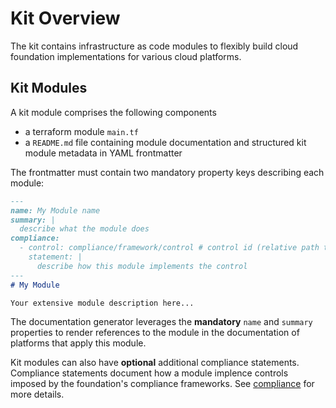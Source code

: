 # Kit Overview

The kit contains infrastructure as code modules to flexibly build cloud foundation implementations for various cloud platforms.

## Kit Modules

A kit module comprises the following components

- a terraform module `main.tf`
- a `README.md` file containing module documentation and structured kit module metadata in YAML frontmatter

The frontmatter must contain two mandatory property keys describing each module:

```markdown
---
name: My Module name
summary: |
  describe what the module does
compliance:
  - control: compliance/framework/control # control id (relative path to the control's .md file without extension)
    statement: |
      describe how this module implements the control
---
# My Module

Your extensive module description here...
```

The documentation generator leverages the **mandatory** `name` and `summary` properties to render references to the module in the documentation
of platforms that apply this module.

Kit modules can also have **optional** additional compliance statements. Compliance statements document how a module
implence controls imposed by the foundation's compliance frameworks. See [compliance](/compliance) for more details.